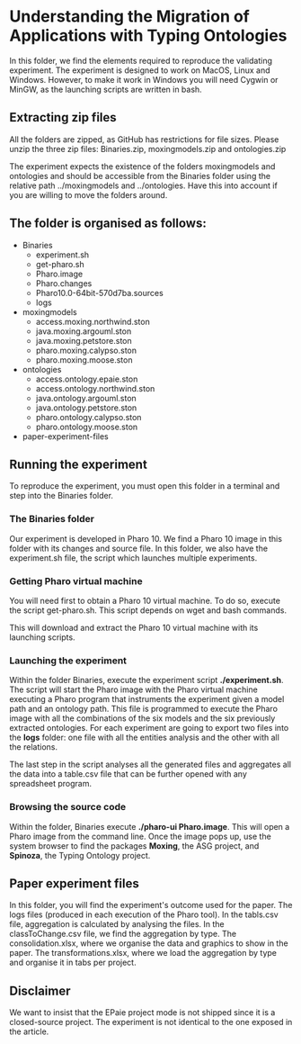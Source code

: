 # Understanding the Migration of Applications with Typing Ontologies
In this folder, we find the elements required to reproduce the validating experiment.
The experiment is designed to work on MacOS, Linux and Windows. However, to make it work in Windows you will need Cygwin or MinGW, as the launching scripts are written in bash. 

## Extracting zip files 

All the folders are zipped, as GitHub has restrictions for file sizes. 
Please unzip the three zip files: Binaries.zip, moxingmodels.zip and ontologies.zip

The experiment expects the existence of the folders moxingmodels and ontologies and should be accessible from the Binaries folder using the relative path ../moxingmodels and ../ontologies. Have this into account if you are willing to move the folders around. 



## The folder is organised as follows: 
* Binaries
	 - experiment.sh
	 - get-pharo.sh
     - Pharo.image    
	 - Pharo.changes
	 - Pharo10.0-64bit-570d7ba.sources
	 - logs 
* moxingmodels
	- access.moxing.northwind.ston
	- java.moxing.argouml.ston
	- java.moxing.petstore.ston
	- pharo.moxing.calypso.ston
	- pharo.moxing.moose.ston
* ontologies
	- access.ontology.epaie.ston
	- access.ontology.northwind.ston
	- java.ontology.argouml.ston
	- java.ontology.petstore.ston
	- pharo.ontology.calypso.ston
	- pharo.ontology.moose.ston
* paper-experiment-files 

## Running the experiment
To reproduce the experiment, you must open this folder in a terminal and step into the Binaries folder. 
### The Binaries folder
Our experiment is developed in Pharo 10. 
We find a Pharo 10 image in this folder with its changes and source file.
In this folder, we also have the experiment.sh file, the script which launches multiple experiments. 

### Getting Pharo virtual machine

You will need first to obtain a Pharo 10 virtual machine. To do so, execute the script get-pharo.sh. 
This script depends on wget and bash commands. 

This will download and extract the Pharo 10 virtual machine with its launching scripts. 

### Launching the experiment 

Within the folder Binaries, execute the experiment script **./experiment.sh**.
The script will start the Pharo image with the Pharo virtual machine executing a Pharo program that instruments the experiment given a model path and an ontology path. 
This file is programmed to execute the Pharo image with all the combinations of the six models and the six previously extracted ontologies. 
For each experiment are going to export two files into the **logs** folder: one file with all the entities analysis and the other with all the relations.

The last step in the script analyses all the generated files and aggregates all the data into a table.csv file that can be further opened with any spreadsheet program.

### Browsing the source code
Within the folder, Binaries execute **./pharo-ui Pharo.image**. This will open a Pharo image from the command line. 
Once the image pops up, use the system browser to find the packages **Moxing**, the ASG project, and **Spinoza**, the Typing Ontology project. 


## Paper experiment files 
In this folder, you will find the experiment's outcome used for the paper.
The logs files (produced in each execution of the Pharo tool).
In the tabls.csv file, aggregation is calculated by analysing the files. 
In the classToChange.csv file, we find the aggregation by type. 
The consolidation.xlsx, where we organise the data and graphics to show in the paper.
The transformations.xlsx, where we load the aggregation by type and organise it in tabs per project.


## Disclaimer
We want to insist that the EPaie project mode is not shipped since it is a closed-source project. 
The experiment is not identical to the one exposed in the article.









